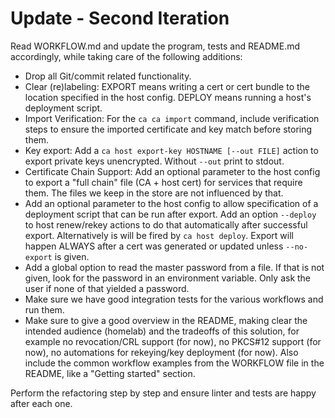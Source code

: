 # Update - Second Iteration

Read WORKFLOW.md and update the program, tests and README.md accordingly, while taking care of the following additions:

- Drop all Git/commit related functionality.
- Clear (re)labeling: EXPORT means writing a cert or cert bundle to the location specified in the host config. DEPLOY means running a host's deployment script.
- Import Verification: For the `ca ca import` command, include verification steps to ensure the imported certificate and key match before storing them.
- Key export: Add a `ca host export-key HOSTNAME [--out FILE]` action to export private keys unencrypted. Without `--out` print to stdout.
- Certificate Chain Support: Add an optional parameter to the host config to export a "full chain" file (CA + host cert) for services that require them. The files we keep in the store are not influenced by that.
- Add an optional parameter to the host config to allow specification of a deployment script that can be run after export. Add an option `--deploy` to host renew/rekey actions to do that automatically after successful export. Alternatively is will be fired by `ca host deploy`. Export will happen ALWAYS after a cert was generated or updated unless `--no-export` is given.
- Add a global option to read the master password from a file. If that is not given, look for the password in an environment variable. Only ask the user if none of that yielded a password.
- Make sure we have good integration tests for the various workflows and run them.
- Make sure to give a good overview in the README, making clear the intended audience (homelab) and the tradeoffs of this solution, for example no revocation/CRL support (for now), no PKCS#12 support (for now), no automations for rekeying/key deployment (for now). Also include the common workflow examples from the WORKFLOW file in the README, like a "Getting started" section.

Perform the refactoring step by step and ensure linter and tests are happy after each one.
